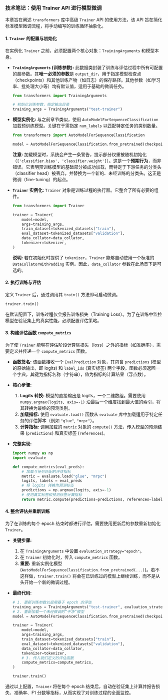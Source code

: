 ### **技术笔记：使用 Trainer API 进行模型微调**

本章旨在阐述 `transformers` 库中高级 `Trainer` API 的使用方法，该 API 旨在简化标准模型微调流程，将手动编写的训练循环抽象化。

#### 1. `Trainer` 的配置与初始化

在实例化 `Trainer` 之前，必须配置两个核心对象：`TrainingArguments` 和模型本身。

* **`TrainingArguments` (训练参数):**
  此数据类封装了训练与评估过程中所有可配置的超参数。其**唯一必须的参数**是 `output_dir`，用于指定模型检查点（checkpoints）和其他训练产物（如日志）的保存路径。其他参数（如学习率、批处理大小等）均有默认值，适用于基础的微调任务。

  ```python
  from transformers import TrainingArguments

  # 初始化训练参数，指定输出目录
  training_args = TrainingArguments("test-trainer")
  ```

* **模型实例化:**
  与之前章节类似，使用 `AutoModelForSequenceClassification` 加载预训练模型。关键在于需指定 `num_labels` 以匹配特定任务的类别数量。

  ```python
  from transformers import AutoModelForSequenceClassification

  model = AutoModelForSequenceClassification.from_pretrained(checkpoint, num_labels=2)
  ```

  **注意:** 加载模型时，系统会产生一条警告，提示部分权重被随机初始化（`['classifier.bias', 'classifier.weight']`）。这是一个**预期行为**，而非错误。它表明预训练模型的基础部分被成功加载，而特定于下游任务的分类头（classifier head）被丢弃，并替换为一个新的、未经训练的分类头。这正是微调（fine-tuning）的起点。

* **`Trainer` 实例化:**
  `Trainer` 对象是训练过程的执行器。它整合了所有必要的组件。

  ```python
  from transformers import Trainer

  trainer = Trainer(
      model=model,
      args=training_args,
      train_dataset=tokenized_datasets["train"],
      eval_dataset=tokenized_datasets["validation"],
      data_collator=data_collator,
      tokenizer=tokenizer,
  )
  ```

  **说明:** 若在初始化时提供了 `tokenizer`，`Trainer` 能够自动使用一个标准的 `DataCollatorWithPadding` 实例。因此，`data_collator` 参数在此场景下是可选的。

#### 2. 执行训练与评估

定义 `Trainer` 后，通过调用其 `train()` 方法即可启动微调。

```python
trainer.train()
```

在默认配置下，训练过程仅会报告训练损失（Training Loss）。为了在训练中监控模型在验证集上的真实性能，必须配置评估策略。

#### 3. 构建评估函数 `compute_metrics`

为了使 `Trainer` 能够在评估阶段计算除损失（loss）之外的指标（如准确率），需要定义并传递一个 `compute_metrics` 函数。

* **函数签名:** 该函数接收一个 `EvalPrediction` 对象，其包含 `predictions` (模型的原始输出，即 logits) 和 `label_ids` (真实标签) 两个字段。函数必须返回一个字典，其键为指标名称（字符串），值为指标的计算结果（浮点数）。

* **核心步骤:**

  1. **Logits 转换:** 模型的直接输出是 logits，一个二维数组。需要使用 `numpy.argmax(logits, axis=-1)` 沿最后一个维度找到最大值的索引，将其转换为最终的预测类别。
  2. **加载指标:** 使用 `evaluate.load()` 函数从 `evaluate` 库中加载适用于特定任务的评估脚本（例如 `"glue"`, `"mrpc"`）。
  3. **计算指标:** 调用加载的 `metric` 对象的 `compute()` 方法，传入模型的预测结果 (`predictions`) 和真实标签 (`references`)。

* **完整实现:**

  ```python
  import numpy as np
  import evaluate

  def compute_metrics(eval_preds):
      # 加载与任务匹配的评估指标
      metric = evaluate.load("glue", "mrpc")
      logits, labels = eval_preds
      # 将 logits 转换为预测标签
      predictions = np.argmax(logits, axis=-1)
      # 使用真实标签和预测标签计算指标
      return metric.compute(predictions=predictions, references=labels)
  ```

#### 4. 整合评估并重新训练

为了在训练的每个 epoch 结束时都进行评估，需要使用更新后的参数重新初始化 `Trainer`。

* **关键步骤:**

  1. 在 `TrainingArguments` 中设置 `evaluation_strategy="epoch"`。
  2. 在 `Trainer` 初始化时，传入 `compute_metrics` 函数。
  3. **重要:** 重新实例化模型 (`AutoModelForSequenceClassification.from_pretrained(...)`)。若不这样做，`trainer.train()` 将会在已训练过的模型上继续训练，而不是从头开始一个新的微调过程。

* **最终代码:**

  ```python
  # 1. 更新训练参数以启用基于 epoch 的评估
  training_args = TrainingArguments("test-trainer", evaluation_strategy="epoch")
  # 2. 重新加载一个未经微调的“干净”模型
  model = AutoModelForSequenceClassification.from_pretrained(checkpoint, num_labels=2)

  trainer = Trainer(
      model=model,
      args=training_args,
      train_dataset=tokenized_datasets["train"],
      eval_dataset=tokenized_datasets["validation"],
      data_collator=data_collator,
      tokenizer=tokenizer,
      # 3. 传入我们定义的评估函数
      compute_metrics=compute_metrics,
  )

  trainer.train()
  ```

通过以上配置，`Trainer` 将在每个 epoch 结束后，自动在验证集上计算并报告损失、准确率、F1 分数等指标，从而实现了对训练过程的全面监控。
